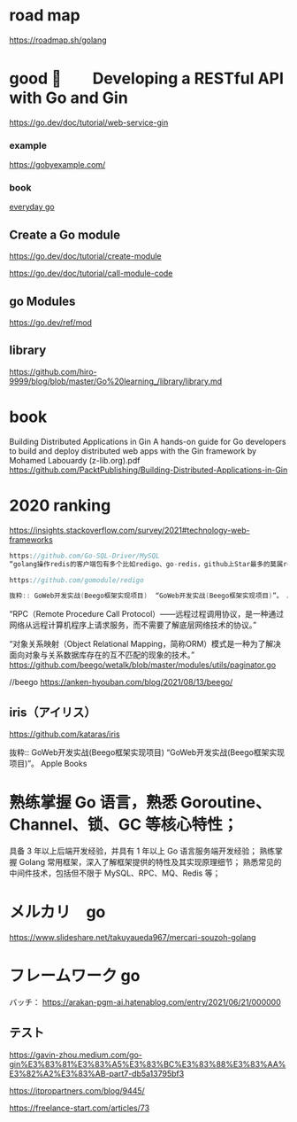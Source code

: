 # road map
https://roadmap.sh/golang

# good 🔴　　Developing a RESTful API with Go and Gin
https://go.dev/doc/tutorial/web-service-gin

### example
https://gobyexample.com/

### book
[everyday go](https://github.com/hiro-9999/blog/blob/master/Go%20learning_/Everyday%20Go%20-%20The%20Fast%20Track%20for%20Golang%20by%20Alex%20Ellis%20(z-lib.org).pdf)

## Create a Go module
https://go.dev/doc/tutorial/create-module

https://go.dev/doc/tutorial/call-module-code

## go Modules
https://go.dev/ref/mod

## library
https://github.com/hiro-9999/blog/blob/master/Go%20learning_/library/library.md

# book
Building Distributed Applications in Gin A hands-on guide for Go developers to build and deploy distributed web apps with the Gin framework by Mohamed Labouardy (z-lib.org).pdf
https://github.com/PacktPublishing/Building-Distributed-Applications-in-Gin

# 2020 ranking
https://insights.stackoverflow.com/survey/2021#technology-web-frameworks

```go
https://github.com/Go-SQL-Driver/MySQL
“golang操作redis的客户端包有多个比如redigo、go-redis，github上Star最多的莫属redigo。

https://github.com/gomodule/redigo

抜粋:: GoWeb开发实战(Beego框架实现项目)  “GoWeb开发实战(Beego框架实现项目)”。 Apple Books  
```
“RPC（Remote Procedure Call Protocol）——远程过程调用协议，是一种通过网络从远程计算机程序上请求服务，而不需要了解底层网络技术的协议。”

“对象关系映射（Object Relational Mapping，简称ORM）模式是一种为了解决面向对象与关系数据库存在的互不匹配的现象的技术。”
https://github.com/beego/wetalk/blob/master/modules/utils/paginator.go

//beego
https://anken-hyouban.com/blog/2021/08/13/beego/

## iris（アイリス）
https://github.com/kataras/iris

抜粋:: GoWeb开发实战(Beego框架实现项目)  “GoWeb开发实战(Beego框架实现项目)”。 Apple Books  

# 熟练掌握 Go 语言，熟悉 Goroutine、Channel、锁、GC 等核心特性；

具备 3 年以上后端开发经验，并具有 1 年以上 Go 语言服务端开发经验；
熟练掌握 Golang 常用框架，深入了解框架提供的特性及其实现原理细节；
熟悉常见的中间件技术，包括但不限于 MySQL、RPC、MQ、Redis 等；

# メルカリ　go
https://www.slideshare.net/takuyaueda967/mercari-souzoh-golang

# フレームワーク go
バッチ：
https://arakan-pgm-ai.hatenablog.com/entry/2021/06/21/000000

## テスト
https://gavin-zhou.medium.com/go-gin%E3%83%81%E3%83%A5%E3%83%BC%E3%83%88%E3%83%AA%E3%82%A2%E3%83%AB-part7-db5a13795bf3


https://itpropartners.com/blog/9445/

https://freelance-start.com/articles/73
